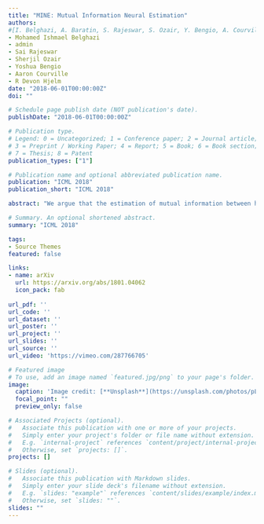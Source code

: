 ```yaml
---
title: "MINE: Mutual Information Neural Estimation"
authors: 
#[I. Belghazi, A. Baratin, S. Rajeswar, S. Ozair, Y. Bengio, A. Courville, R Devon Hjelm]
- Mohamed Ishmael Belghazi
- admin
- Sai Rajeswar
- Sherjil Ozair
- Yoshua Bengio
- Aaron Courville
- R Devon Hjelm
date: "2018-06-01T00:00:00Z"
doi: ""

# Schedule page publish date (NOT publication's date).
publishDate: "2018-06-01T00:00:00Z"

# Publication type.
# Legend: 0 = Uncategorized; 1 = Conference paper; 2 = Journal article;
# 3 = Preprint / Working Paper; 4 = Report; 5 = Book; 6 = Book section;
# 7 = Thesis; 8 = Patent
publication_types: ["1"]

# Publication name and optional abbreviated publication name.
publication: "ICML 2018"
publication_short: "ICML 2018"

abstract: "We argue that the estimation of mutual information between high dimensional continuous random variables can be achieved by gradient descent over neural networks. We present a Mutual Information Neural Estimator (MINE) that is linearly scalable in dimensionality as well as in sample size, trainable through back-prop, and strongly consistent. We present a handful of applications on which MINE can be used to minimize or maximize mutual information. We apply MINE to improve adversarially trained generative models. We also use MINE to implement Information Bottleneck, applying it to supervised classification; our results demonstrate substantial improvement in flexibility and performance in these settings."

# Summary. An optional shortened abstract.
summary: "ICML 2018"

tags:
- Source Themes
featured: false

links:
- name: arXiv
  url: https://arxiv.org/abs/1801.04062
  icon_pack: fab
  
url_pdf: ''
url_code: ''
url_dataset: ''
url_poster: ''
url_project: ''
url_slides: ''
url_source: ''
url_video: 'https://vimeo.com/287766705'

# Featured image
# To use, add an image named `featured.jpg/png` to your page's folder. 
image:
  caption: 'Image credit: [**Unsplash**](https://unsplash.com/photos/pLCdAaMFLTE)'
  focal_point: ""
  preview_only: false

# Associated Projects (optional).
#   Associate this publication with one or more of your projects.
#   Simply enter your project's folder or file name without extension.
#   E.g. `internal-project` references `content/project/internal-project/index.md`.
#   Otherwise, set `projects: []`.
projects: []

# Slides (optional).
#   Associate this publication with Markdown slides.
#   Simply enter your slide deck's filename without extension.
#   E.g. `slides: "example"` references `content/slides/example/index.md`.
#   Otherwise, set `slides: ""`.
slides: ""
---
```

